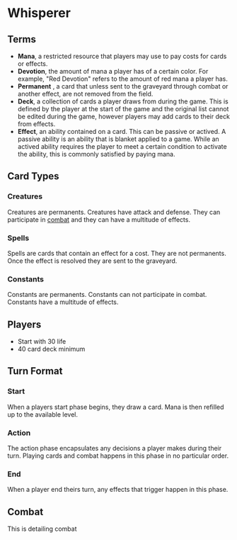 # Whisperer

## Terms

- **Mana**, a restricted resource that players may use to pay costs for cards or effects. 
- **Devotion**, the amount of mana a player has of a certain color. For example, "Red Devotion" refers to the amount of red mana a player has. 
- **Permanent** , a card that unless sent to the graveyard through combat or another effect, are not removed from the field.
- **Deck**, a collection of cards a player draws from during the game. This is defined by the player at the start of the game and the original list cannot be edited during the game, however players may add cards to their deck from effects.
- **Effect**, an ability contained on a card. This can be passive or actived. A passive ability is an ability that is blanket applied to a game. While an actived ability requires the player to meet a certain condition to activate the ability, this is commonly satisfied by paying mana. 

## Card Types
### Creatures
Creatures are permanents. Creatures have attack and defense. They can participate in [combat](#Combat) and they can have a multitude of effects. 
### Spells
Spells are cards that contain an effect for a cost. They are not permanents. Once the effect is resolved they are sent to the graveyard. 
### Constants
Constants are permanents. Constants can not participate in combat. Constants have a multitude of effects.

## Players
- Start with 30 life
- 40 card deck minimum

## Turn Format
### Start
When a players start phase begins, they draw a card. Mana is then refilled up to the available level.
### Action
The action phase encapsulates any decisions a player makes during their turn. Playing cards and combat happens in this phase in no particular order. 
### End
When a player end theirs turn, any effects that trigger happen in this phase. 

## Combat
This is detailing combat
